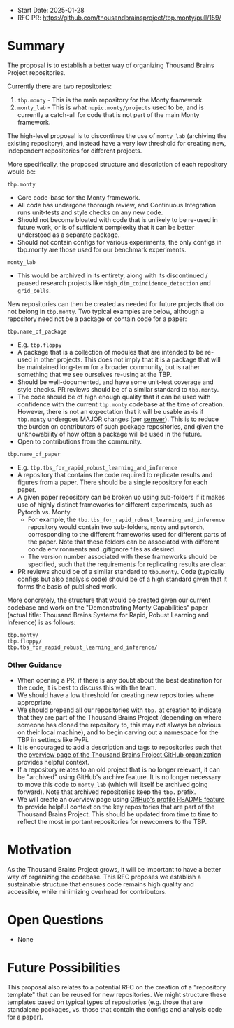 - Start Date: 2025-01-28
- RFC PR: https://github.com/thousandbrainsproject/tbp.monty/pull/159/

# Summary

The proposal is to establish a better way of organizing Thousand Brains Project repositories.

Currently there are two repositories:

1. `tbp.monty` - This is the main repository for the Monty framework.
2. `monty_lab` - This is what `nupic.monty/projects` used to be, and is currently a catch-all for code that is not part of the main Monty framework.

The high-level proposal is to discontinue the use of `monty_lab` (archiving the existing repository), and instead have a very low threshold for creating new, independent repositories for different projects.

More specifically, the proposed structure and description of each repository would be:

`tbp.monty`
- Core code-base for the Monty framework.
- All code has undergone thorough review, and Continuous Integration runs unit-tests and style checks on any new code.
- Should not become bloated with code that is unlikely to be re-used in future work, or is of sufficient complexity that it can be better understood as a separate package.
- Should not contain configs for various experiments; the only configs in tbp.monty are those used for our benchmark experiments.

`monty_lab`
- This would be archived in its entirety, along with its discontinued / paused research projects like  `high_dim_coincidence_detection` and `grid_cells`.

New repositories can then be created as needed for future projects that do not belong in `tbp.monty`. Two typical examples are below, although a repository need not be a package or contain code for a paper:

`tbp.name_of_package`
- E.g. `tbp.floppy`
- A package that is a collection of modules that are intended to be re-used in other projects. This does not imply that it is a package that will be maintained long-term for a broader community, but is rather something that we see ourselves re-using at the TBP.
- Should be well-documented, and have some unit-test coverage and style checks. PR reviews should be of a similar standard to `tbp.monty`.
- The code should be of high enough quality that it can be used with confidence with the current `tbp.monty` codebase at the time of creation. However, there is not an expectation that it will be usable as-is if `tbp.monty` undergoes MAJOR changes (per [semver](https://semver.org/)). This is to reduce the burden on contributors of such package repositories, and given the unknowability of how often a package will be used in the future.
- Open to contributions from the community.

`tbp.name_of_paper`
- E.g. `tbp.tbs_for_rapid_robust_learning_and_inference`
- A repository that contains the code required to replicate results and figures from a paper. There should be a single repository for each paper.
- A given paper repository can be broken up using sub-folders if it makes use of highly distinct frameworks for different experiments, such as Pytorch vs. Monty.
    - For example, the `tbp.tbs_for_rapid_robust_learning_and_inference` repository would contain two sub-folders, `monty` and `pytorch`, corresponding to the different frameworks used for different parts of the paper. Note that these folders can be associated with different conda environments and .gitignore files as desired.
    - The version number associated with these frameworks should be specified, such that the requirements for replicating results are clear.
- PR reviews should be of a similar standard to `tbp.monty`. Code (typically configs but also analysis code) should be of a high standard given that it forms the basis of published work.

More concretely, the structure that would be created given our current codebase and work on the "Demonstrating Monty Capabilities" paper (actual title: Thousand Brains Systems for Rapid, Robust Learning and Inference) is as follows:

```
tbp.monty/
tbp.floppy/
tbp.tbs_for_rapid_robust_learning_and_inference/
```

### Other Guidance
- When opening a PR, if there is any doubt about the best destination for the code, it is best to discuss this with the team.
- We should have a low threshold for creating new repositories where appropriate.
- We should prepend all our repositories with `tbp.` at creation to indicate that they are part of the Thousand Brains Project (depending on where someone has cloned the repository to, this may not always be obvious on their local machine), and to begin carving out a namespace for the TBP in settings like PyPi.
- It is encouraged to add a description and tags to repositories such that the [overview page of the Thousand Brains Project GitHub organization](https://github.com/orgs/thousandbrainsproject/repositories) provides helpful context.
- If a repository relates to an old project that is no longer relevant, it can be "archived" using GitHub's archive feature. It is no longer necessary to move this code to `monty_lab` (which will itself be archived going forward). Note that archived repositories keep the `tbp.` prefix.
- We will create an overview page using [GitHub's profile README feature](https://docs.github.com/en/account-and-profile/setting-up-and-managing-your-github-profile/customizing-your-profile/managing-your-profile-readme) to provide helpful context on the key repositories that are part of the Thousand Brains Project. This should be updated from time to time to reflect the most important repositories for newcomers to the TBP.

# Motivation

As the Thousand Brains Project grows, it will be important to have a better way of organizing the codebase. This RFC proposes we establish a sustainable structure that ensures code remains high quality and accessible, while minimizing overhead for contributors.

# Open Questions
- None

# Future Possibilities

This proposal also relates to a potential RFC on the creation of a "repository template" that can be reused for new repositories. We might structure these templates based on typical types of repositories (e.g. those that are standalone packages, vs. those that contain the configs and analysis code for a paper).
